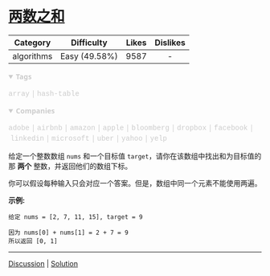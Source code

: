 # [两数之和](https://leetcode-cn.com/problems/two-sum/description/)

|  Category  |  Difficulty   | Likes | Dislikes |
| :--------: | :-----------: | :---: | :------: |
| algorithms | Easy (49.58%) | 9587  |    -     |

<details open="" style="color: rgb(204, 204, 204); font-family: system-ui, -apple-system, BlinkMacSystemFont, &quot;Segoe WPC&quot;, &quot;Segoe UI&quot;, Ubuntu, &quot;Droid Sans&quot;, sans-serif, &quot;Microsoft Yahei UI&quot;; font-size: 14px; font-style: normal; font-variant-ligatures: normal; font-variant-caps: normal; font-weight: 400; letter-spacing: normal; orphans: 2; text-align: start; text-indent: 0px; text-transform: none; white-space: normal; widows: 2; word-spacing: 0px; -webkit-text-stroke-width: 0px; text-decoration-style: initial; text-decoration-color: initial;"><summary><strong>Tags</strong></summary><p><a href="https://leetcode.com/tag/array" title="https://leetcode.com/tag/array" style="color: var(--vscode-textLink-foreground); text-decoration: none;"><code style="color: var(--vscode-textPreformat-foreground); font-family: var(--vscode-editor-font-family, Menlo, Monaco, Consolas, &quot;Droid Sans Mono&quot;, &quot;Courier New&quot;, monospace, &quot;Droid Sans Fallback&quot;); font-size: 1em; line-height: 1.357em; white-space: pre-wrap;">array</code></a><span>&nbsp;</span>|<span>&nbsp;</span><a href="https://leetcode.com/tag/hash-table" title="https://leetcode.com/tag/hash-table" style="color: var(--vscode-textLink-foreground); text-decoration: none;"><code style="color: var(--vscode-textPreformat-foreground); font-family: var(--vscode-editor-font-family, Menlo, Monaco, Consolas, &quot;Droid Sans Mono&quot;, &quot;Courier New&quot;, monospace, &quot;Droid Sans Fallback&quot;); font-size: 1em; line-height: 1.357em; white-space: pre-wrap;">hash-table</code></a></p></details>

<details open="" style="color: rgb(204, 204, 204); font-family: system-ui, -apple-system, BlinkMacSystemFont, &quot;Segoe WPC&quot;, &quot;Segoe UI&quot;, Ubuntu, &quot;Droid Sans&quot;, sans-serif, &quot;Microsoft Yahei UI&quot;; font-size: 14px; font-style: normal; font-variant-ligatures: normal; font-variant-caps: normal; font-weight: 400; letter-spacing: normal; orphans: 2; text-align: start; text-indent: 0px; text-transform: none; white-space: normal; widows: 2; word-spacing: 0px; -webkit-text-stroke-width: 0px; text-decoration-style: initial; text-decoration-color: initial;"><summary><strong>Companies</strong></summary><p><code style="color: var(--vscode-textPreformat-foreground); font-family: var(--vscode-editor-font-family, Menlo, Monaco, Consolas, &quot;Droid Sans Mono&quot;, &quot;Courier New&quot;, monospace, &quot;Droid Sans Fallback&quot;); font-size: 1em; line-height: 1.357em; white-space: pre-wrap;">adobe</code><span>&nbsp;</span>|<span>&nbsp;</span><code style="color: var(--vscode-textPreformat-foreground); font-family: var(--vscode-editor-font-family, Menlo, Monaco, Consolas, &quot;Droid Sans Mono&quot;, &quot;Courier New&quot;, monospace, &quot;Droid Sans Fallback&quot;); font-size: 1em; line-height: 1.357em; white-space: pre-wrap;">airbnb</code><span>&nbsp;</span>|<span>&nbsp;</span><code style="color: var(--vscode-textPreformat-foreground); font-family: var(--vscode-editor-font-family, Menlo, Monaco, Consolas, &quot;Droid Sans Mono&quot;, &quot;Courier New&quot;, monospace, &quot;Droid Sans Fallback&quot;); font-size: 1em; line-height: 1.357em; white-space: pre-wrap;">amazon</code><span>&nbsp;</span>|<span>&nbsp;</span><code style="color: var(--vscode-textPreformat-foreground); font-family: var(--vscode-editor-font-family, Menlo, Monaco, Consolas, &quot;Droid Sans Mono&quot;, &quot;Courier New&quot;, monospace, &quot;Droid Sans Fallback&quot;); font-size: 1em; line-height: 1.357em; white-space: pre-wrap;">apple</code><span>&nbsp;</span>|<span>&nbsp;</span><code style="color: var(--vscode-textPreformat-foreground); font-family: var(--vscode-editor-font-family, Menlo, Monaco, Consolas, &quot;Droid Sans Mono&quot;, &quot;Courier New&quot;, monospace, &quot;Droid Sans Fallback&quot;); font-size: 1em; line-height: 1.357em; white-space: pre-wrap;">bloomberg</code><span>&nbsp;</span>|<span>&nbsp;</span><code style="color: var(--vscode-textPreformat-foreground); font-family: var(--vscode-editor-font-family, Menlo, Monaco, Consolas, &quot;Droid Sans Mono&quot;, &quot;Courier New&quot;, monospace, &quot;Droid Sans Fallback&quot;); font-size: 1em; line-height: 1.357em; white-space: pre-wrap;">dropbox</code><span>&nbsp;</span>|<span>&nbsp;</span><code style="color: var(--vscode-textPreformat-foreground); font-family: var(--vscode-editor-font-family, Menlo, Monaco, Consolas, &quot;Droid Sans Mono&quot;, &quot;Courier New&quot;, monospace, &quot;Droid Sans Fallback&quot;); font-size: 1em; line-height: 1.357em; white-space: pre-wrap;">facebook</code><span>&nbsp;</span>|<span>&nbsp;</span><code style="color: var(--vscode-textPreformat-foreground); font-family: var(--vscode-editor-font-family, Menlo, Monaco, Consolas, &quot;Droid Sans Mono&quot;, &quot;Courier New&quot;, monospace, &quot;Droid Sans Fallback&quot;); font-size: 1em; line-height: 1.357em; white-space: pre-wrap;">linkedin</code><span>&nbsp;</span>|<span>&nbsp;</span><code style="color: var(--vscode-textPreformat-foreground); font-family: var(--vscode-editor-font-family, Menlo, Monaco, Consolas, &quot;Droid Sans Mono&quot;, &quot;Courier New&quot;, monospace, &quot;Droid Sans Fallback&quot;); font-size: 1em; line-height: 1.357em; white-space: pre-wrap;">microsoft</code><span>&nbsp;</span>|<span>&nbsp;</span><code style="color: var(--vscode-textPreformat-foreground); font-family: var(--vscode-editor-font-family, Menlo, Monaco, Consolas, &quot;Droid Sans Mono&quot;, &quot;Courier New&quot;, monospace, &quot;Droid Sans Fallback&quot;); font-size: 1em; line-height: 1.357em; white-space: pre-wrap;">uber</code><span>&nbsp;</span>|<span>&nbsp;</span><code style="color: var(--vscode-textPreformat-foreground); font-family: var(--vscode-editor-font-family, Menlo, Monaco, Consolas, &quot;Droid Sans Mono&quot;, &quot;Courier New&quot;, monospace, &quot;Droid Sans Fallback&quot;); font-size: 1em; line-height: 1.357em; white-space: pre-wrap;">yahoo</code><span>&nbsp;</span>|<span>&nbsp;</span><code style="color: var(--vscode-textPreformat-foreground); font-family: var(--vscode-editor-font-family, Menlo, Monaco, Consolas, &quot;Droid Sans Mono&quot;, &quot;Courier New&quot;, monospace, &quot;Droid Sans Fallback&quot;); font-size: 1em; line-height: 1.357em; white-space: pre-wrap;">yelp</code></p></details>

给定一个整数数组 `nums` 和一个目标值 `target`，请你在该数组中找出和为目标值的那 **两个** 整数，并返回他们的数组下标。

你可以假设每种输入只会对应一个答案。但是，数组中同一个元素不能使用两遍。

 

**示例:**

```
给定 nums = [2, 7, 11, 15], target = 9

因为 nums[0] + nums[1] = 2 + 7 = 9
所以返回 [0, 1]
```

------

[Discussion](https://leetcode-cn.com/problems/two-sum/comments/) | [Solution](https://leetcode-cn.com/problems/two-sum/solution/)